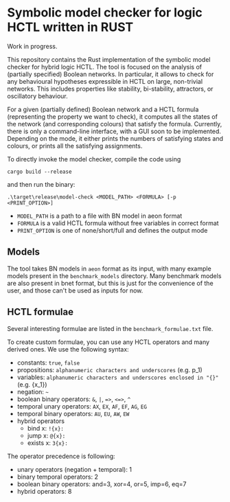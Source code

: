 # Symbolic model checker for logic HCTL written in RUST

Work in progress.

This repository contains the Rust implementation of the symbolic model checker for hybrid logic HCTL. The tool is focused on the analysis of (partially specified) Boolean networks. In particular, it allows to check for any behavioural hypotheses expressible in HCTL on large, non-trivial networks. This includes properties like stability, bi-stability, attractors, or oscillatory behaviour.

For a given (partially defined) Boolean network and a HCTL formula (representing the property we want to check), it computes all the states of the network (and corresponding colours) that satisfy the formula. Currently, there is only a command-line interface, with a GUI soon to be implemented. Depending on the mode, it either prints the numbers of satisfying states and colours, or prints all the satisfying assignments. 

To directly invoke the model checker, compile the code using
```
cargo build --release
```
and then run the binary:
```
.\target\release\model-check <MODEL_PATH> <FORMULA> [-p <PRINT_OPTION>]
```

- `MODEL_PATH` is a path to a file with BN model in aeon format
- `FORMULA` is a valid HCTL formula without free variables in correct format
- `PRINT_OPTION` is one of none/short/full and defines the output mode


## Models

The tool takes BN models in `aeon` format as its input, with many example models present in the `benchmark_models` directory.
Many benchmark models are also present in bnet format, but this is just for the convenience of the user, and those can't be used as inputs for now.


## HCTL formulae

Several interesting formulae are listed in the ```benchmark_formulae.txt``` file.

To create custom formulae, you can use any HCTL operators and many derived ones.
We use the following syntax:
* constants: `true`, `false`
* propositions: `alphanumeric characters and underscores` (e.g. p_1)
* variables: `alphanumeric characters and underscores enclosed in "{}"` (e.g. {x_1})
* negation: `~`
* boolean binary operators: `&`, `|`, `=>`, `<=>`, `^`
* temporal unary operators: `AX`, `EX`, `AF`, `EF`, `AG`, `EG`
* temporal binary operators: `AU`, `EU`, `AW`, `EW`
* hybrid operators
  * bind x: `!{x}:`
  * jump x: `@{x}:`
  * exists x: `3{x}:`

The operator precedence is following:
* unary operators (negation + temporal): 1
* binary temporal operators: 2
* boolean binary operators: and=3, xor=4, or=5, imp=6, eq=7
* hybrid operators: 8
